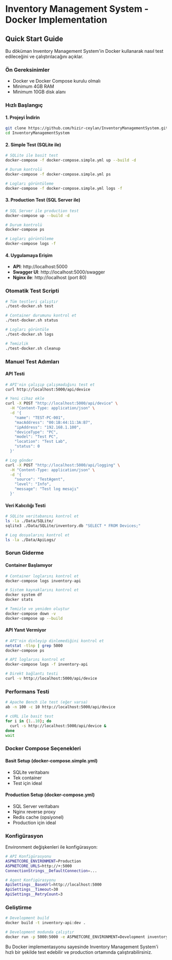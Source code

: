 # Inventory Management System - Docker Implementation

## Quick Start Guide

Bu döküman Inventory Management System'in Docker kullanarak nasıl test edileceğini ve çalıştırılacağını açıklar.

### Ön Gereksinimler

- Docker ve Docker Compose kurulu olmalı
- Minimum 4GB RAM
- Minimum 10GB disk alanı

### Hızlı Başlangıç

#### 1. Projeyi İndirin
```bash
git clone https://github.com/hizir-ceylan/InventoryManagementSystem.git
cd InventoryManagementSystem
```

#### 2. Simple Test (SQLite ile)
```bash
# SQLite ile basit test
docker-compose -f docker-compose.simple.yml up --build -d

# Durum kontrolü
docker-compose -f docker-compose.simple.yml ps

# Logları görüntüleme
docker-compose -f docker-compose.simple.yml logs -f
```

#### 3. Production Test (SQL Server ile)
```bash
# SQL Server ile production test
docker-compose up --build -d

# Durum kontrolü
docker-compose ps

# Logları görüntüleme
docker-compose logs -f
```

#### 4. Uygulamaya Erişim
- **API**: http://localhost:5000
- **Swagger UI**: http://localhost:5000/swagger
- **Nginx ile**: http://localhost (port 80)

### Otomatik Test Scripti

```bash
# Tüm testleri çalıştır
./test-docker.sh test

# Container durumunu kontrol et
./test-docker.sh status

# Logları görüntüle
./test-docker.sh logs

# Temizlik
./test-docker.sh cleanup
```

### Manuel Test Adımları

#### API Testi
```bash
# API'nin çalışıp çalışmadığını test et
curl http://localhost:5000/api/device

# Yeni cihaz ekle
curl -X POST "http://localhost:5000/api/device" \
  -H "Content-Type: application/json" \
  -d '{
    "name": "TEST-PC-001",
    "macAddress": "00:1B:44:11:3A:B7",
    "ipAddress": "192.168.1.100",
    "deviceType": "PC",
    "model": "Test PC",
    "location": "Test Lab",
    "status": 0
  }'

# Log gönder
curl -X POST "http://localhost:5000/api/logging" \
  -H "Content-Type: application/json" \
  -d '{
    "source": "TestAgent",
    "level": "Info",
    "message": "Test log mesajı"
  }'
```

#### Veri Kalıcılığı Testi
```bash
# SQLite veritabanını kontrol et
ls -la ./Data/SQLite/
sqlite3 ./Data/SQLite/inventory.db "SELECT * FROM Devices;"

# Log dosyalarını kontrol et
ls -la ./Data/ApiLogs/
```

### Sorun Giderme

#### Container Başlamıyor
```bash
# Container loglarını kontrol et
docker-compose logs inventory-api

# Sistem kaynaklarını kontrol et
docker system df
docker stats

# Temizle ve yeniden oluştur
docker-compose down -v
docker-compose up --build
```

#### API Yanıt Vermiyor
```bash
# API'nin dinleyip dinlemediğini kontrol et
netstat -tlnp | grep 5000
docker-compose ps

# API loglarını kontrol et
docker-compose logs -f inventory-api

# Direkt bağlantı testi
curl -v http://localhost:5000/api/device
```

### Performans Testi

```bash
# Apache Bench ile test (eğer varsa)
ab -n 100 -c 10 http://localhost:5000/api/device

# cURL ile basit test
for i in {1..10}; do
  curl -s http://localhost:5000/api/device &
done
wait
```

### Docker Compose Seçenekleri

#### Basit Setup (docker-compose.simple.yml)
- SQLite veritabanı
- Tek container
- Test için ideal

#### Production Setup (docker-compose.yml)
- SQL Server veritabanı
- Nginx reverse proxy
- Redis cache (opsiyonel)
- Production için ideal

### Konfigürasyon

Environment değişkenleri ile konfigürasyon:
```bash
# API Konfigürasyonu
ASPNETCORE_ENVIRONMENT=Production
ASPNETCORE_URLS=http://+:5000
ConnectionStrings__DefaultConnection=...

# Agent Konfigürasyonu
ApiSettings__BaseUrl=http://localhost:5000
ApiSettings__Timeout=30
ApiSettings__RetryCount=3
```

### Geliştirme

```bash
# Development build
docker build -t inventory-api:dev .

# Development modunda çalıştır
docker run -p 5000:5000 -e ASPNETCORE_ENVIRONMENT=Development inventory-api:dev
```

Bu Docker implementasyonu sayesinde Inventory Management System'i hızlı bir şekilde test edebilir ve production ortamında çalıştırabilirsiniz.